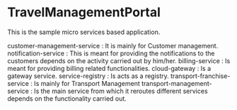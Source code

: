 # TravelManagementPortal

This is the sample micro services based application.

customer-management-service : It is mainly for Customer management.
notification-service : This is meant for providing the notifications to the customers depends on the activity carried out by him/her.
billing-service : Is meant for providing billing related functionalities.
cloud-gateway : Is a gateway service.
service-registry : Is acts as a registry.
transport-franchise-service : Is mainly for Transport Management
transport-management-service : Is the main service from which it reroutes different services depends on the functionality carried out.
